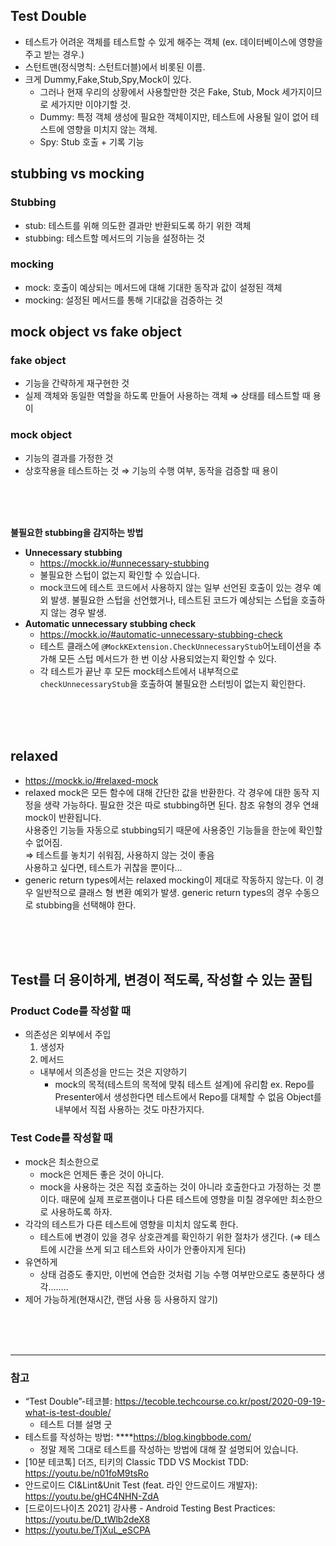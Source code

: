 ## Test Double
- 테스트가 어려운 객체를 테스트할 수 있게 해주는 객체 (ex. 데이터베이스에 영향을 주고 받는 경우.)
- 스턴트맨(정식명칙: 스턴트더블)에서 비롯된 이름.
- 크게 Dummy,Fake,Stub,Spy,Mock이 있다.
    - 그러나 현재 우리의 상황에서 사용할만한 것은 Fake, Stub, Mock 세가지이므로 세가지만 이야기할 것.
    - Dummy: 특정 객체 생성에 필요한 객체이지만, 테스트에 사용될 일이 없어 테스트에 영향을 미치지 않는 객체.
    - Spy: Stub 호출 + 기록 기능

## **stubbing vs mocking**

### Stubbing

- stub: 테스트를 위해 의도한 결과만 반환되도록 하기 위한 객체
- stubbing: 테스트할 메서드의 기능을 설정하는 것

### **mocking**

- mock: 호출이 예상되는 메서드에 대해 기대한 동작과 값이 설정된 객체
- mocking: 설정된 메서드를 통해 기대값을 검증하는 것

## **mock object vs fake object**

### fake object

- 기능을 간략하게 재구현한 것
- 실제 객체와 동일한 역할을 하도록 만들어 사용하는 객체
  ⇒ 상태를 테스트할 때 용이

### mock object

- 기능의 결과를 가정한 것
- 상호작용을 테스트하는 것
  ⇒ 기능의 수행 여부, 동작을 검증할 때 용이

<br><br><br>

**불필요한 stubbing을 감지하는 방법**

- **Unnecessary stubbing**
    - https://mockk.io/#unnecessary-stubbing
    - 불필요한 스텁이 없는지 확인할 수 있습니다.
    - mock코드에 테스트 코드에서 사용하지 않는 일부 선언된 호출이 있는 경우 예외 발생. 불필요한 스텁을 선언했거나, 테스트된 코드가 예상되는 스텁을 호출하지 않는 경우 발생.
- **Automatic unnecessary stubbing check**
    - https://mockk.io/#automatic-unnecessary-stubbing-check
    - 테스트 클래스에 `@MockKExtension.CheckUnnecessaryStub`어노테이션을 추가해 모든 스텁 메서드가 한 번 이상 사용되었는지 확인할 수 있다.
    - 각 테스트가 끝난 후 모든 mock테스트에서 내부적으로 `checkUnnecessaryStub`을 호출하여 불필요한 스터빙이 없는지 확인한다.

<br><br><br>

## **relaxed**  
- https://mockk.io/#relaxed-mock   
- relaxed mock은 모든 함수에 대해 간단한 값을 반환한다. 각 경우에 대한 동작 지정을 생략 가능하다. 필요한 것은 따로 stubbing하면 된다. 참조 유형의 경우 연쇄 mock이 반환됩니다.    
사용중인 기능들 자동으로 stubbing되기 때문에 사용중인 기능들을 한눈에 확인할 수 없어짐.   
⇒ 테스트를 놓치기 쉬워짐, 사용하지 않는 것이 좋음   
사용하고 싶다면, 테스트가 귀찮을 뿐이다...
- generic return types에서는 relaxed mocking이 제대로 작동하지 않는다. 이 경우 일반적으로 클래스 형 변환 예외가 발생. generic return types의 경우 수동으로 stubbing을 선택해야 한다.

<br><br><br>

## Test를 더 용이하게, 변경이 적도록, 작성할 수 있는 꿀팁

### Product Code를 작성할 때

- 의존성은 외부에서 주입
    1. 생성자
    2. 메서드
    - 내부에서 의존성을 만드는 것은 지양하기
        - mock의 목적(테스트의 목적에 맞춰 테스트 설계)에 유리함
          ex. Repo를 Presenter에서 생성한다면 테스트에서 Repo를 대체할 수 없음
          Object를 내부에서 직접 사용하는 것도 마찬가지다.

### Test Code를 작성할 때

- mock은 최소한으로
    - mock은 언제든 좋은 것이 아니다.
    - mock을 사용하는 것은 직접 호출하는 것이 아니라 호출한다고 가정하는 것 뿐이다.
      때문에 실제 프로프램이나 다른 테스트에 영향을 미칠 경우에만 최소한으로 사용하도록 하자.
- 각각의 테스트가 다른 테스트에 영향을 미치치 않도록 한다.
    - 테스트에 변경이 있을 경우 상호관계를 확인하기 위한 절차가 생긴다. (⇒ 테스트에 시간을 쓰게 되고 테스트와 사이가 안좋아지게 된다)
- 유연하게
    - 상태 검증도 좋지만, 이번에 연습한 것처럼 기능 수행 여부만으로도 충분하다 생각……..
- 제어 가능하게(현재시간, 랜덤 사용 등 사용하지 않기)

<br><br><br>

---

### 참고

- “Test Double”-테코블: https://tecoble.techcourse.co.kr/post/2020-09-19-what-is-test-double/
    - 테스트 더블 설명 굿
- 테스트를 작성하는 방법: ****https://blog.kingbbode.com/
    - 정말 제목 그대로 테스트를 작성하는 방법에 대해 잘 설명되어 있습니다.
- [10분 테코톡] 더즈, 티키의 Classic TDD VS Mockist TDD: https://youtu.be/n01foM9tsRo
- 안드로이드 CI&Lint&Unit Test (feat. 라인 안드로이드 개발자): https://youtu.be/gHC4NHN-ZdA
- [드로이드나이츠 2021] 강사룡 - Android Testing Best Practices: https://youtu.be/D_tWlb2deX8
- https://youtu.be/TjXuL_eSCPA
